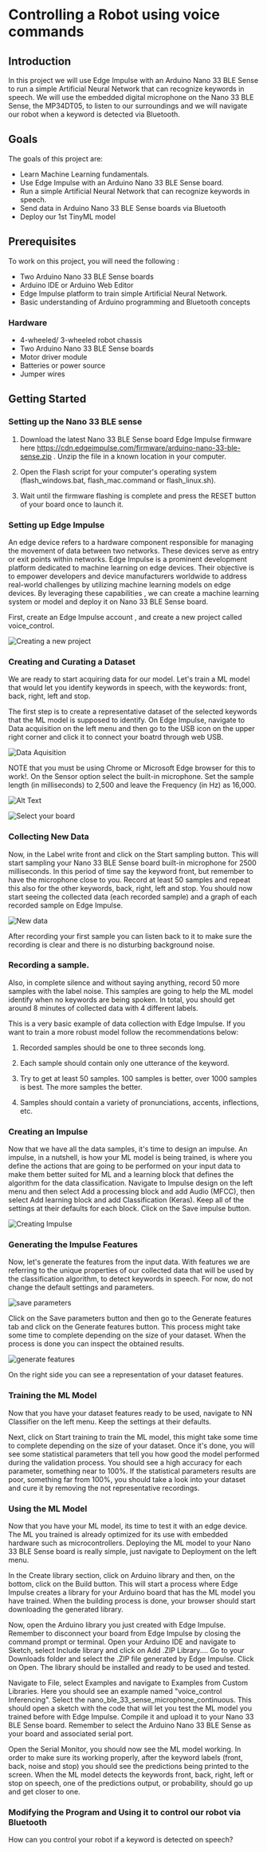 # Controlling a Robot using voice commands

## Introduction

In this project we will use Edge Impulse with an Arduino Nano 33 BLE Sense to run a simple Artificial Neural Network that can recognize keywords in speech. We will use the embedded digital microphone on the Nano 33 BLE Sense, the MP34DT05, to listen to our surroundings and we will navigate our robot when a keyword is detected via Bluetooth.


## Goals
The goals of this project are:

- Learn Machine Learning fundamentals.
- Use Edge Impulse with an Arduino Nano 33 BLE Sense board.
- Run a simple Artificial Neural Network that can recognize keywords in speech.
- Send data in Arduino Nano 33 BLE Sense boards via Bluetooth
- Deploy our 1st TinyML model

## Prerequisites
To work on this project, you will need the following :

- Two Arduino Nano 33 BLE Sense boards
- Arduino IDE or Arduino Web Editor
- Edge Impulse platform to train simple Artificial Neural Network.
- Basic understanding of Arduino programming and Bluetooth concepts

### Hardware

- 4-wheeled/ 3-wheeled robot chassis
- Two Arduino Nano 33 BLE Sense boards
- Motor driver module
- Batteries or power source
- Jumper wires

## Getting Started

### Setting up the Nano 33 BLE sense

1. Download the latest Nano 33 BLE Sense board Edge Impulse firmware here https://cdn.edgeimpulse.com/firmware/arduino-nano-33-ble-sense.zip . Unzip the file in a known location in your computer.

2. Open the Flash script for your computer's operating system (flash_windows.bat, flash_mac.command or flash_linux.sh).

3. Wait until the firmware flashing is complete and press the RESET button of your board once to launch it.


### Setting up Edge Impulse

An edge device refers to a hardware component responsible for managing the movement of data between two networks. These devices serve as entry or exit points within networks. Edge Impulse is a prominent development platform dedicated to machine learning on edge devices. Their objective is to empower developers and device manufacturers worldwide to address real-world challenges by utilizing machine learning models on edge devices. By leveraging these capabilities , we can create a machine learning system or model and deploy it on Nano 33 BLE Sense board.

First, create an Edge Impulse account , and create a new project called voice_control.

![Creating a new project](https://github.com/tech-nickk/100PROJECTSCHALLENGE/blob/8b0377b21e73ee609aed4f66b1da5c4fe04197c8/PROJECT%20005%20%3A%20Controlling%20a%20robot%20Using%20Voice%20Commands/photos/create%20project.png)


### Creating and Curating a Dataset

We are ready to start acquiring data for our model. Let's train a ML model that would let you identify keywords in speech, with the keywords: front, back, right, left and stop.

The first step is to create a representative dataset of the selected keywords that the ML model is supposed to identify. On Edge Impulse, navigate to Data acquisition on the left menu and then go to the USB icon on the upper right corner and click it to connect your boatrd through web USB.

![Data Aquisition](https://github.com/tech-nickk/100PROJECTSCHALLENGE/blob/5ecb31447c1b0e67374381d74db7ca4eb73a363d/PROJECT%20005%20%3A%20Controlling%20a%20robot%20Using%20Voice%20Commands/photos/data%20acquisition.png)


NOTE that you must be using Chrome or Microsoft Edge browser for this to work!. On the Sensor option select the built-in microphone. Set the sample length (in milliseconds) to 2,500 and leave the Frequency (in Hz) as 16,000.

![Alt Text](https://github.com/tech-nickk/100PROJECTSCHALLENGE/blob/14820fdfab0237a38633c5b931dc39cd2b65c50b/PROJECT%20005%20%3A%20Controlling%20a%20robot%20Using%20Voice%20Commands/photos/collect%20data%20using%20web%20usb.png)



![Select your board](https://github.com/tech-nickk/100PROJECTSCHALLENGE/blob/e28a540da93b9682b62ed8a926734801061140cb/PROJECT%20005%20%3A%20Controlling%20a%20robot%20Using%20Voice%20Commands/photos/select%20%20BLE.png)





### Collecting New Data

Now, in the Label write front and click on the Start sampling button. This will start sampling your Nano 33 BLE Sense board built-in microphone for 2500 milliseconds. In this period of time say the keyword front, but remember to have the microphone close to you. Record at least 50 samples and repeat this also for the other keywords, back, right, left and stop. You should now start seeing the collected data (each recorded sample) and a graph of each recorded sample on Edge Impulse.

![New data](https://github.com/tech-nickk/100PROJECTSCHALLENGE/blob/14820fdfab0237a38633c5b931dc39cd2b65c50b/PROJECT%20005%20%3A%20Controlling%20a%20robot%20Using%20Voice%20Commands/photos/right.png)



After recording your first sample you can listen back to it to make sure the recording is clear and there is no disturbing background noise.

### Recording a sample.

Also, in complete silence and without saying anything, record 50 more samples with the label noise. This samples are going to help the ML model identify when no keywords are being spoken. In total, you should get around 8 minutes of collected data with 4 different labels.

This is a very basic example of data collection with Edge Impulse. If you want to train a more robust model follow the recommendations below:

1. Recorded samples should be one to three seconds long.

2. Each sample should contain only one utterance of the keyword.

3. Try to get at least 50 samples. 100 samples is better, over 1000 samples is best. The more samples the better.

4. Samples should contain a variety of pronunciations, accents, inflections, etc.


### Creating an Impulse

Now that we have all the data samples, it's time to design an impulse. An impulse, in a nutshell, is how your ML model is being trained, is where you define the actions that are going to be performed on your input data to make them better suited for ML and a learning block that defines the algorithm for the data classification. Navigate to Impulse design on the left menu and then select Add a processing block and add Audio (MFCC), then select Add learning block and add Classification (Keras). Keep all of the settings at their defaults for each block. Click on the Save impulse button.

![Creating Impulse](https://github.com/tech-nickk/100PROJECTSCHALLENGE/blob/4f48040b726df10fccb28d1d57ebd70a85abf20d/PROJECT%20005%20%3A%20Controlling%20a%20robot%20Using%20Voice%20Commands/photos/create%20impulse.png)


### Generating the Impulse Features

Now, let's generate the features from the input data. With features we are referring to the unique properties of our collected data that will be used by the classification algorithm, to detect keywords in speech. For now, do not change the default settings and parameters.

![save parameters](https://github.com/tech-nickk/100PROJECTSCHALLENGE/blob/4f48040b726df10fccb28d1d57ebd70a85abf20d/PROJECT%20005%20%3A%20Controlling%20a%20robot%20Using%20Voice%20Commands/photos/features.png)


Click on the Save parameters button and then go to the Generate features tab and click on the Generate features button. This process might take some time to complete depending on the size of your dataset. When the process is done you can inspect the obtained results.

![generate features](https://github.com/tech-nickk/100PROJECTSCHALLENGE/blob/4f48040b726df10fccb28d1d57ebd70a85abf20d/PROJECT%20005%20%3A%20Controlling%20a%20robot%20Using%20Voice%20Commands/photos/generate%20features.png)


On the right side you can see a representation of your dataset features.

### Training the ML Model

Now that you have your dataset features ready to be used, navigate to NN Classifier on the left menu. Keep the settings at their defaults.

Next, click on Start training to train the ML model, this might take some time to complete depending on the size of your dataset. Once it's done, you will see some statistical parameters that tell you how good the model performed during the validation process. You should see a high accuracy for each parameter, something near to 100%. If the statistical parameters results are poor, something far from 100%, you should take a look into your dataset and cure it by removing the not representative recordings.


### Using the ML Model

Now that you have your ML model, its time to test it with an edge device. The ML you trained is already optimized for its use with embedded hardware such as microcontrollers. Deploying the ML model to your Nano 33 BLE Sense board is really simple, just navigate to Deployment on the left menu.

In the Create library section, click on Arduino library and then, on the bottom, click on the Build button. This will start a process where Edge Impulse creates a library for your Arduino board that has the ML model you have trained. When the building process is done, your browser should start downloading the generated library.

Now, open the Arduino library you just created with Edge Impulse. Remember to disconnect your board from Edge Impulse by closing the command prompt or terminal. Open your Arduino IDE and navigate to Sketch, select Include library and click on Add .ZIP Library.... Go to your Downloads folder and select the .ZIP file generated by Edge Impulse. Click on Open. The library should be installed and ready to be used and tested.

Navigate to File, select Examples and navigate to Examples from Custom Libraries. Here you should see an example named "voice_control Inferencing". Select the nano_ble_33_sense_microphone_continuous. This should open a sketch with the code that will let you test the ML model you trained before with Edge Impulse. Compile it and upload it to your Nano 33 BLE Sense board. Remember to select the Arduino Nano 33 BLE Sense as your board and associated serial port.

Open the Serial Monitor, you should now see the ML model working. In order to make sure its working properly, after the keyword labels (front, back, noise and stop) you should see the predictions being printed to the screen. When the ML model detects the keywords front, back, right, left or stop on speech, one of the predictions output, or probability, should go up and get closer to one.


### Modifying the Program and Using it to control our robot via Bluetooth

How can you control your robot if a keyword is detected on speech?

